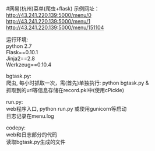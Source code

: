 #网易(杭州)菜单(爬虫+flask)
示例网址：  
http://43.241.220.139:5000/menu/0  
http://43.241.220.139:5000/menu/1  
http://43.241.220.139:5000/menu/151104  

运行环境:  
  python 2.7  
  Flask==0.10.1  
  Jinja2==2.8  
  Werkzeug==0.10.4  
  
bgtask.py:  
  爬虫, 每小时抓取一次，需(首先)单独执行: python bgtask.py &  
  抓取到的url等信息存储在record.pkl中(使用cPickle)  
  
run.py:  
  web程序入口, python run.py 或使用gunicorn等启动  
  日志记录在menu.log  
  
codepy:  
  web和日志部分的代码  
  读取bgtask.py生成的文件  
    
  
 
    

    
